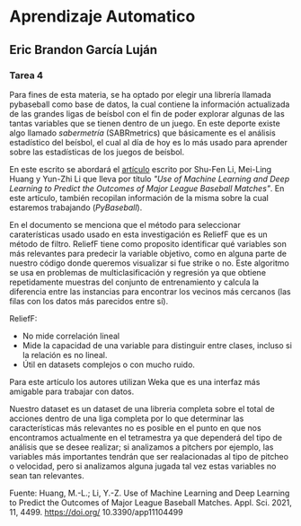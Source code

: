 # Aprendizaje Automatico
## Eric Brandon García Luján
### Tarea 4

Para fines de esta materia, se ha optado por elegir una librería llamada pybaseball como base de datos, la cual contiene la información actualizada de las grandes ligas de beísbol con el fin de poder explorar algunas de las tantas variables que se tienen dentro de un juego. En este deporte existe algo llamado _sabermetría_ (SABRmetrics) que básicamente es el análisis estadístico del beísbol, el cual al día de hoy es lo más usado para aprender sobre las estadísticas de los juegos de beísbol.

En este escrito se abordará el [artículo](Articulo_SeleccionarVariables_Tarea4.pdf) escrito por Shu-Fen Li, Mei-Ling Huang y Yun-Zhi Li que lleva por título _"Use of Machine Learning and Deep Learning to Predict the Outcomes of Major League Baseball Matches"_. 
En este artículo, también recopilan información de la misma sobre la cual estaremos trabajando (_PyBaseball_).

En el documento se menciona que el método para seleccionar caraterísticas usado usado en esta investigación es ReliefF que es un método de filtro.
ReliefF tiene como proposito identificar qué variables son más relevantes para predecir la variable objetivo, como en alguna parte de nuestro código donde queremos visualizar si fue strike o no. Este algoritmo se usa en problemas de multiclasificación y regresión ya que obtiene repetidamente muestras del conjunto de entrenamiento y calcula la diferencia entre las instancias para encontrar los vecinos más cercanos (las filas con los datos más parecidos entre sí).

ReliefF:
 - No mide correlación lineal
 - Mide la capacidad de una variable para distinguir entre clases, incluso si la relación es no lineal.
 - Útil en datasets complejos o con mucho ruido. 

 Para este artículo los autores utilizan Weka que es una interfaz más amigable para trabajar con datos.

 Nuestro dataset es un dataset de una libreria completa sobre el total de acciones dentro de una liga completa por lo que determinar las características más relevantes no es posible en el punto en que nos encontramos actualmente en el tetramestra ya que dependerá del tipo de análisis que se desee realizar; si analizamos a pitchers por ejemplo, las variables más importantes tendrán que ser realacionadas al tipo de pitcheo o velocidad, pero si analizamos alguna jugada tal vez estas variables no sean tan relevantes.


Fuente:
Huang, M.-L.; Li, Y.-Z. Use
of Machine Learning and Deep
Learning to Predict the Outcomes of
Major League Baseball Matches. Appl.
Sci. 2021, 11, 4499. https://doi.org/
10.3390/app11104499